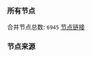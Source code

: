 ### 所有节点
合并节点总数: `6945`
[节点链接](https://github.com/rzhy1/33/raw/master/sub/sub_merge_base64.txt)

### 节点来源
